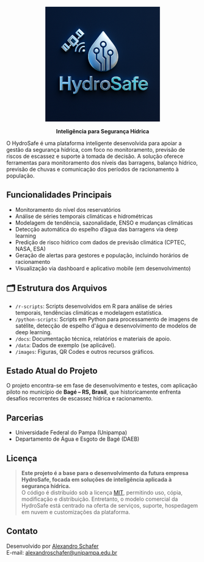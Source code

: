 <p align="center">
  <img src="images/logo-hydrosafe.png" alt="Logo" width="300"/>
</p>

<p align="center"><b>Inteligência para Segurança Hídrica</b></p>




O HydroSafe é uma plataforma inteligente desenvolvida para apoiar a gestão da segurança hídrica, com foco no monitoramento, previsão de riscos de escassez e suporte à tomada de decisão. A solução oferece ferramentas para monitoramento dos níveis das barragens, balanço hídrico, previsão de chuvas e comunicação dos períodos de racionamento à população.

## Funcionalidades Principais
- Monitoramento do nível dos reservatórios
- Análise de séries temporais climáticas e hidrométricas
- Modelagem de tendência, sazonalidade, ENSO e mudanças climáticas
- Detecção automática do espelho d’água das barragens via deep learning
- Predição de risco hídrico com dados de previsão climática (CPTEC, NASA, ESA)
- Geração de alertas para gestores e população, incluindo horários de racionamento
- Visualização via dashboard e aplicativo mobile (em desenvolvimento)

## 🗂 Estrutura dos Arquivos
- `/r-scripts`: Scripts desenvolvidos em R para análise de séries temporais, tendências climáticas e modelagem estatística.
- `/python-scripts`: Scripts em Python para processamento de imagens de satélite, detecção de espelho d'água e desenvolvimento de modelos de deep learning.
- `/docs`: Documentação técnica, relatórios e materiais de apoio.
- `/data`: Dados de exemplo (se aplicável).
- `/images`: Figuras, QR Codes e outros recursos gráficos.

## Estado Atual do Projeto
O projeto encontra-se em fase de desenvolvimento e testes, com aplicação piloto no município de **Bagé – RS, Brasil**, que historicamente enfrenta desafios recorrentes de escassez hídrica e racionamento. 

## Parcerias
- Universidade Federal do Pampa (Unipampa)  
- Departamento de Água e Esgoto de Bagé (DAEB)

## Licença
> **Este projeto é a base para o desenvolvimento da futura empresa HydroSafe, focada em soluções de inteligência aplicada à segurança hídrica.**  
> O código é distribuído sob a licença [MIT](LICENSE), permitindo uso, cópia, modificação e distribuição. Entretanto, o modelo comercial da HydroSafe está centrado na oferta de serviços, suporte, hospedagem em nuvem e customizações da plataforma. 

## Contato
Desenvolvido por [Alexandro Schafer](https://github.com/alexandrogschafer)  
E-mail: alexandroschafer@unipampa.edu.br
